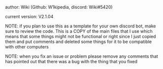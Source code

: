 author: Wiki (Github: W1kipedia, discord: Wiki#5420)

current version: V2.1.04


NOTE: if you plan to use this as a template for your own discord bot, make sure to review the code. This is a COPY of the main files that I use which means that some things might not be functional or right since I just copied them and put comments and deleted some things for it to be compatible with other computers

NOTE: when you fix an issue or problem please remove any comments that has pointed out that there was a bug with the thing that you fixed
